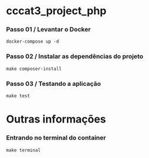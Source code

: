 # cccat3_project_php

### Passo 01 / Levantar o Docker
`docker-compose up -d`

### Passo 02 / Instalar as dependências do projeto
`make composer-install`

### Passo 03 / Testando a aplicação
`make test`

# Outras informações

### Entrando no terminal do container
`make terminal`